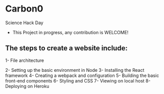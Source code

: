 # Carbon0
Science Hack Day

* This Project in progress, any contribution is WELCOME!

## The steps to create a website include:

1- File architecture

2- Setting up the basic environment in Node
3- Installing the React framework
4- Creating a webpack and configuration
5- Building the basic front-end components
6- Styling and CSS
7- Viewing on local host
8- Deploying on Heroku
